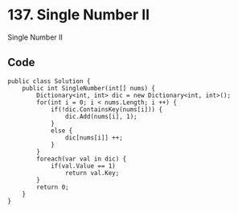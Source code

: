 # 137. Single Number II
Single Number II

## Code
    public class Solution {
        public int SingleNumber(int[] nums) {
            Dictionary<int, int> dic = new Dictionary<int, int>();
            for(int i = 0; i < nums.Length; i ++) {
                if(!dic.ContainsKey(nums[i])) {
                    dic.Add(nums[i], 1);
                }
                else {
                    dic[nums[i]] ++;
                }
            }
            foreach(var val in dic) {
                if(val.Value == 1)
                    return val.Key;
            }
            return 0;
        }
    }